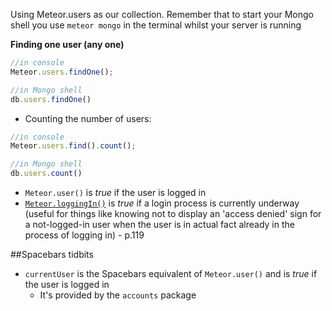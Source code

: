 Using Meteor.users as our collection.
Remember that to start your Mongo shell you use `meteor mongo` in the terminal whilst your server is running

**Finding one user (any one)**
```javascript
//in console
Meteor.users.findOne();

//in Mongo shell
db.users.findOne()
```

* Counting the number of users:
```javascript
//in console
Meteor.users.find().count();

//in Mongo shell
db.users.count()
```

* `Meteor.user()` is _true_ if the user is logged in
* [`Meteor.loggingIn()`](https://docs.meteor.com/#/full/meteor_users) is _true_ if a login process is currently underway (useful for things like knowing not to display an 'access denied' sign for a not-logged-in user when the user is in actual fact already in the process of logging in) - p.119

##Spacebars tidbits
* `currentUser` is the Spacebars equivalent of `Meteor.user()` and is _true_ if the user is logged in
  * It's provided by the `accounts` package
